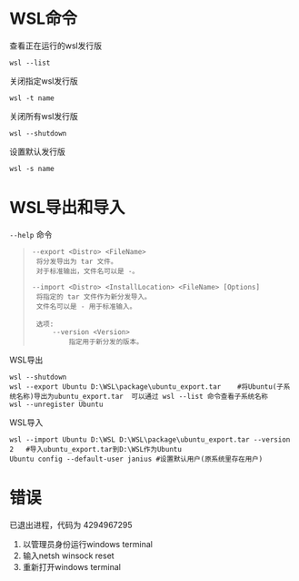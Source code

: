 # WSL命令

查看正在运行的wsl发行版

```shell
wsl --list
```

关闭指定wsl发行版

```shell
wsl -t name
```

关闭所有wsl发行版

```shell
wsl --shutdown
```

设置默认发行版

```shell
wsl -s name
```

# WSL导出和导入

`--help` 命令

> ```
> --export <Distro> <FileName>
>  将分发导出为 tar 文件。
>  对于标准输出，文件名可以是 -。
> 
> --import <Distro> <InstallLocation> <FileName> [Options]
>  将指定的 tar 文件作为新分发导入。
>  文件名可以是 - 用于标准输入。
> 
>  选项:
>      --version <Version>
>          指定用于新分发的版本。
> ```

WSL导出

```shell
wsl --shutdown
wsl --export Ubuntu D:\WSL\package\ubuntu_export.tar	#将Ubuntu(子系统名称)导出为ubuntu_export.tar	 可以通过 wsl --list 命令查看子系统名称
wsl --unregister Ubuntu 				   					   
```

WSL导入

```shell
wsl --import Ubuntu D:\WSL D:\WSL\package\ubuntu_export.tar --version 2   #导入ubuntu_export.tar到D:\WSL作为Ubuntu
Ubuntu config --default-user janius	#设置默认用户(原系统里存在用户)
```



# 错误

已退出进程，代码为 4294967295

1. 以管理员身份运行windows terminal
2. 输入netsh winsock reset
3. 重新打开windows terminal
